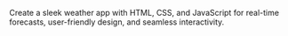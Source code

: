 
Create a sleek weather app with HTML, CSS, and JavaScript for real-time forecasts, user-friendly design, and seamless interactivity.
